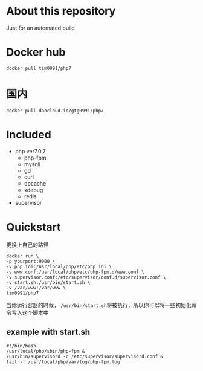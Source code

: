 # About this repository
Just for an automated build


# Docker hub
```
docker pull tim0991/php7
```


# 国内
```
docker pull daocloud.io/gtg0991/php7
```


# Included

*   php ver7.0.7
    -   php-fpm
    -   mysqli
    -   gd
    -   curl
    -   opcache
    -   xdebug
    -   redis
*   supervisor


# Quickstart
更换上自己的路径
```
docker run \
-p yourport:9000 \
-v php.ini:/usr/local/php/etc/php.ini \
-v www.conf:/usr/local/php/etc/php-fpm.d/www.conf \
-v supervisor.conf:/etc/supervisor/conf.d/supervisor.conf \
-v start.sh:/usr/bin/start.sh \
-v /var/www:/var/www \
tim0991/php7
```

当你运行容器的时候， `/usr/bin/start.sh`将被执行，所以你可以将一些初始化命令写入这个脚本中
## example with start.sh
```
#!/bin/bash
/usr/local/php/sbin/php-fpm &
/usr/bin/supervisord -c /etc/supervisor/supervisord.conf &
tail -f /usr/local/php/var/log/php-fpm.log
```
